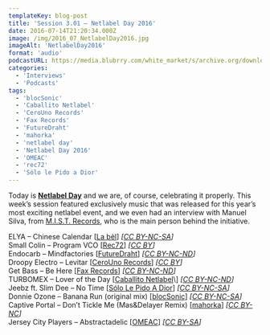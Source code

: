 ```yaml
---
templateKey: blog-post
title: 'Session 3.01 – Netlabel Day 2016'
date: 2016-07-14T21:20:34.000Z
image: /img/2016_07_NetlabelDay2016.jpg
imageAlt: 'NetlabelDay2016'
format: 'audio'
podcastURL: https://media.blubrry.com/white_market/s/archive.org/download/WhiteMarket20160715Session301/WhiteMarket-20160715-Session301.mp3
categories:
  - 'Interviews'
  - 'Podcasts'
tags:
  - 'blocSonic'
  - 'Caballito Netlabel'
  - 'CeroUno Records'
  - 'Fax Records'
  - 'FutureDraht'
  - 'mahorka'
  - 'netlabel day'
  - 'Netlabel Day 2016'
  - 'OMEAC'
  - 'rec72'
  - 'Sólo le Pido a Dior'
---
```


Today is [**Netlabel Day**](http://netlabelday.blogspot.co.uk/p/home.html) and we are, of course, celebrating it properly. This week’s session featured exclusively music that was released for this year’s most exciting netlabel event, and we even had an interview with Manuel Silva, from [M.I.S.T. Records](http://mistrecords.blogspot.co.uk/p/home.html), who is the main person behind the initiative.

ELYA – Chinese Calendar \[[La bèl](https://labelnetlabel.bandcamp.com/album/glaciers)\] _\[[CC BY-NC-SA](https://creativecommons.org/licenses/by-nc-sa/3.0/)\]_  
Small Colin – Program VCO \[[Rec72](http://rec72.net/?p=3787)\] _\[[CC BY](https://creativecommons.org/licenses/by/4.0/)\]_  
Endocarb – Mindfactories \[[FutureDraht](http://www.futuredraht.de/fudr_nld2016-various-nld2016/)\] _\[[CC BY-NC-ND](https://creativecommons.org/licenses/by-nc-nd/3.0/)\]_  
Droopy Electro – Levitar \[[CeroUno Records](https://soundcloud.com/droopyelectro/levitar)\] _\[[CC BY](https://creativecommons.org/licenses/by/4.0/)\]_  
Get Bass – Be Here \[[Fax Records](https://archive.org/details/FaxVol2)\] _\[[CC BY-NC-ND](https://creativecommons.org/licenses/by-nc-nd/3.0/)\]_  
TURBOMEX – Lover of the Day \[[Caballito Netlabel](https://soundcloud.com/caballito-netlabel/sets/cbllt073-turbomex-vatos-lp?)\] _\[[CC BY-NC-ND](https://creativecommons.org/licenses/by-nc-nd/3.0/)\]_  
Jeebz ft. Slim Dee – No Time \[[Sólo Le Pido A Dior](https://sololepidoadior.bandcamp.com/album/spd-mixtape-03-the-argentine-g-achx-scene)\] _\[[CC BY-NC-SA](https://creativecommons.org/licenses/by-nc-sa/3.0/)\]_  
Donnie Ozone – Banana Run (original mix) \[[blocSonic](http://blocsonic.com/releases/bs450030)\] _\[[CC BY-NC-SA](https://creativecommons.org/licenses/by-nc-sa/3.0/)\]_  
Captive Portal – Don’t Tickle Me (Mas&Delayer Remix) \[[mahorka](https://mahorka.bandcamp.com/album/in-the-air-the-remixes)\] _\[[CC BY-NC](https://creativecommons.org/licenses/by-nc/3.0/)\]_  
Jersey City Players – Abstractadelic \[[OMEAC](https://omeac.bandcamp.com/album/rare-omeac-songs-lifted-from-locked-away-vaults-all-over-the-world-you-havent-heard-about)\] _\[[CC BY-SA](https://creativecommons.org/licenses/by-sa/3.0/)\]_
